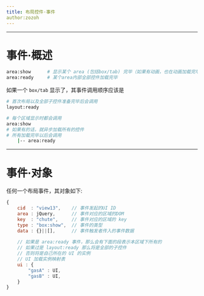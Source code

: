 ```yaml
---
title: 布局控件·事件
author:zozoh
---
```


----------------------------------
# 事件·概述

```bash
area:show      # 显示某个 area (包括box/tab) 完毕（如果有动画，也在动画加载完毕后）
area:ready     # 某个area内部全部控件加载完毕
```

如果一个 `box/tab` 显示了，其事件调用顺序应该是

```bash
# 首次布局以及全部子控件准备完毕后会调用
layout:ready

# 每个区域显示时都会调用
area:show
# 如果有的话，就异步加载所有的控件
# 所有加载完毕以后会调用
    |-- area:ready
```

----------------------------------
# 事件·对象

任何一个布局事件，其对象如下:

```js
{
    cid  : "view13",    // 事件发起的UI ID
    area : jQuery,      // 事件对应的区域的DOM
    key  : "chute",     // 事件对应的区域的 key
    type : "box:show",  // 事件的类型
    data : {}||[],      // 事件触发者传入的事件数据
    
    // 如果是 area:ready 事件，那么会有下面的段表示本区域下所有的
    // 如果过是 layout:ready 那么将是全部的子控件
    // 否则将是自己所在的 UI 的实例
    // UI 加载实例映射表
    ui : {
        "gasA" : UI,
        "gasB" : UI,
    }
}
```